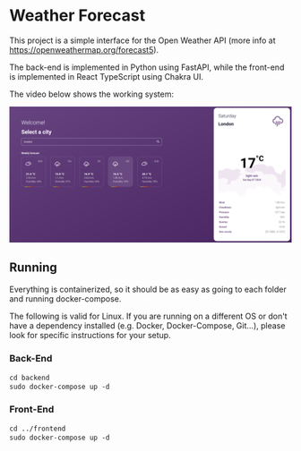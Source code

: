 # Weather Forecast

This project is a simple interface for the Open Weather API (more info at https://openweathermap.org/forecast5).

The back-end is implemented in Python using FastAPI, while the front-end is implemented in React TypeScript using Chakra UI.

The video below shows the working system:

[![Video of the system in action](./media/linx-screenshot.png)](./media/linx-showcase.mp4)

## Running
Everything is containerized, so it should be as easy as going to each folder and running docker-compose.

The following is valid for Linux. If you are running on a different OS or don't have a dependency installed (e.g. Docker, Docker-Compose, Git...), please look for specific instructions for your setup.

### Back-End
```
cd backend
sudo docker-compose up -d
```

### Front-End
```
cd ../frontend
sudo docker-compose up -d
```
